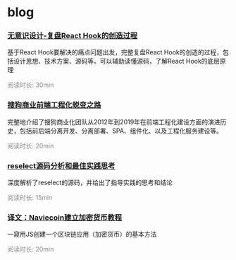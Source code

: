 # blog

### [无意识设计-复盘React Hook的创造过程](https://github.com/shanggqm/blog/issues/4)
基于React Hook要解决的痛点问题出发，完整复盘React Hook的创造的过程，包括设计思想、技术方案、源码等。可以辅助读懂源码，了解React Hook的底层原理
<div style="color:#888888;">阅读时长: 30min</div>

### [搜狗商业前端工程化蜕变之路](https://github.com/shanggqm/blog/issues/3)
完整地介绍了搜狗商业化团队从2012年到2019年在前端工程化建设方面的演进历史，包括前后端分离开发、分离部署、SPA、组件化、以及工程化服务建设等。
<div style="color:#888888;">阅读时长: 20min</div>

### [reselect源码分析和最佳实践思考](https://github.com/shanggqm/blog/issues/2)
深度解析了reselect的源码，并给出了指导实践的思考和结论
<div style="color:#888888;">阅读时长: 15min</div>

### [译文：Naviecoin建立加密货币教程](https://github.com/shanggqm/navicoin-translate)
一窥用JS创建一个区块链应用（加密货币）的基本方法
<div style="color:#888888;">阅读时长: 20min</div>


